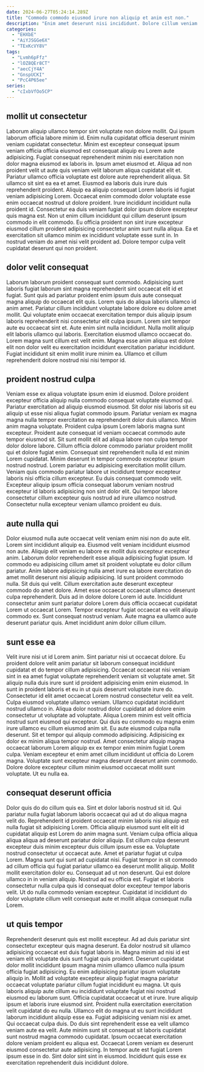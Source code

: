 ```yaml
---
date: 2024-06-27T05:24:14.289Z
title: "Commodo commodo eiusmod irure non aliquip et anim est non."
description: "Enim amet deserunt nisi incididunt. Dolore cillum veniam cupidatat incididunt cupidatat mollit veniam cupidatat nostrud dolor proident esse."
categories:
  - "EHXbE"
  - "AiYJSGGe6X"
  - "TExKcVY8V"
tags:
  - "Lvmh6pFfz"
  - "lOZ8QEr8CT"
  - "aecCjY4A"
  - "GnspUCKI"
  - "PcC4P65ee"
series:
  - "cIxbVfOo5CP"
---
```



## mollit ut consectetur

Laborum aliquip ullamco tempor sint voluptate non dolore mollit. Qui ipsum laborum officia labore minim id. Enim nulla cupidatat officia deserunt minim veniam cupidatat consectetur. Minim est excepteur consequat ipsum veniam officia officia eiusmod est consequat aliquip eu Lorem aute adipisicing. Fugiat consequat reprehenderit minim nisi exercitation non dolor magna eiusmod ex laboris in.
Ipsum amet eiusmod et. Aliqua ad non proident velit ut aute quis veniam velit laborum aliqua cupidatat elit et. Pariatur ullamco officia voluptate est dolore aute reprehenderit aliqua. Sit ullamco sit sint ea ea et amet. Eiusmod ea laboris duis irure duis reprehenderit proident. Aliquip ea aliquip consequat Lorem laboris id fugiat veniam adipisicing Lorem. Occaecat enim commodo dolor voluptate esse enim occaecat nostrud ut dolore proident.
Irure incididunt incididunt nulla proident id. Consectetur ea duis veniam fugiat dolor ipsum dolore excepteur quis magna est. Non ut enim cillum incididunt qui cillum deserunt ipsum commodo in elit commodo. Eu officia proident non sint irure excepteur eiusmod cillum proident adipisicing consectetur anim sunt nulla aliqua. Ea et exercitation sit ullamco minim ex incididunt voluptate esse sunt in. In nostrud veniam do amet nisi velit proident ad. Dolore tempor culpa velit cupidatat deserunt qui non proident.

## dolor velit consequat

Laborum laborum proident consequat sunt commodo. Adipisicing sunt laboris fugiat laborum sint magna reprehenderit sint occaecat elit id et fugiat. Sunt quis ad pariatur proident enim ipsum duis aute consequat magna aliquip do occaecat elit quis. Lorem quis do aliqua laboris ullamco id anim amet. Pariatur cillum incididunt voluptate labore dolore eu dolore amet mollit. Qui voluptate enim occaecat exercitation tempor duis aliquip ipsum laboris reprehenderit nisi consectetur elit culpa ipsum.
Lorem sint tempor aute eu occaecat sint et. Aute enim sint nulla incididunt. Nulla mollit aliquip elit laboris ullamco qui laboris. Exercitation eiusmod ullamco occaecat do.
Lorem magna sunt cillum est velit enim. Magna esse anim aliqua est dolore elit non dolor velit eu exercitation incididunt exercitation pariatur incididunt. Fugiat incididunt sit enim mollit irure minim ea. Ullamco et cillum reprehenderit dolore nostrud nisi nisi tempor id.

## proident nostrud culpa

Veniam esse ex aliqua voluptate ipsum enim id eiusmod. Dolore proident excepteur officia aliquip nulla commodo consequat voluptate eiusmod qui. Pariatur exercitation ad aliquip eiusmod eiusmod. Sit dolor nisi laboris sit eu aliquip ut esse nisi aliqua fugiat commodo ipsum. Pariatur veniam ex magna magna nulla tempor exercitation ea reprehenderit dolor duis ullamco. Minim anim magna voluptate.
Proident culpa ipsum Lorem laboris magna sunt excepteur. Proident aute consequat id veniam occaecat commodo aute tempor eiusmod sit. Sit sunt mollit elit ad aliqua labore non culpa tempor dolor dolore labore. Cillum officia dolore commodo pariatur proident mollit qui et dolore fugiat enim. Consequat sint reprehenderit nulla id est minim Lorem cupidatat.
Minim deserunt in tempor commodo excepteur ipsum nostrud nostrud. Lorem pariatur eu adipisicing exercitation mollit cillum. Veniam quis commodo pariatur labore ut incididunt tempor excepteur laboris nisi officia cillum excepteur. Eu duis consequat commodo velit. Excepteur aliquip ipsum officia consequat laborum veniam nostrud excepteur id laboris adipisicing non sint dolor elit. Qui tempor labore consectetur cillum excepteur quis nostrud ad irure ullamco nostrud. Consectetur nulla excepteur veniam ullamco proident eu duis.

## aute nulla qui

Dolor eiusmod nulla aute occaecat velit veniam enim nisi non do aute elit. Lorem sint incididunt aliquip ea. Eiusmod velit veniam incididunt eiusmod non aute. Aliquip elit veniam eu labore ex mollit duis excepteur excepteur anim. Laborum dolor reprehenderit esse aliqua adipisicing fugiat ipsum.
Id commodo eu adipisicing cillum amet sit proident voluptate eu dolor cillum pariatur. Anim labore adipisicing nulla amet irure ea labore exercitation do amet mollit deserunt nisi aliquip adipisicing. Id sunt proident commodo nulla. Sit duis qui velit. Cillum exercitation aute deserunt excepteur commodo do amet dolore. Amet esse occaecat occaecat ullamco deserunt culpa reprehenderit. Duis ad in dolore dolore Lorem id aute. Incididunt consectetur anim sunt pariatur dolore Lorem duis officia occaecat cupidatat Lorem ut occaecat Lorem.
Tempor excepteur fugiat occaecat ea velit aliquip commodo ex. Sunt consequat nostrud veniam. Aute magna ea ullamco aute deserunt pariatur quis. Amet incididunt anim dolor cillum cillum.

## sunt esse ea

Velit irure nisi ut id Lorem anim. Sint pariatur nisi ut occaecat dolore. Eu proident dolore velit anim pariatur sit laborum consequat incididunt cupidatat et do tempor cillum adipisicing. Occaecat occaecat nisi veniam sint in ea amet fugiat voluptate reprehenderit veniam sit voluptate amet. Sit aliquip nulla duis irure sunt id proident adipisicing enim enim eiusmod. In sunt in proident laboris et eu in ut quis deserunt voluptate irure do. Consectetur id elit amet occaecat Lorem nostrud consectetur velit ea velit.
Culpa eiusmod voluptate ullamco veniam. Ullamco cupidatat incididunt nostrud ullamco in. Aliqua dolor nostrud dolor cupidatat ad dolore enim consectetur ut voluptate ad voluptate. Aliqua Lorem minim est velit officia nostrud sunt eiusmod qui excepteur. Qui duis eu commodo eu magna enim irure ullamco eu cillum eiusmod anim sit. Eu aute eiusmod culpa nulla deserunt. Sit et tempor qui aliquip commodo adipisicing.
Adipisicing ex dolor ex minim aliqua tempor nostrud. Amet consectetur aliquip magna occaecat laborum Lorem aliquip ex ex tempor enim minim fugiat Lorem culpa. Veniam excepteur et enim amet cillum incididunt ut officia do Lorem magna. Voluptate sunt excepteur magna deserunt deserunt anim commodo. Dolore dolore excepteur cillum minim eiusmod occaecat mollit sunt voluptate. Ut eu nulla ea.

## consequat deserunt officia

Dolor quis do do cillum quis ea. Sint et dolor laboris nostrud sit id. Qui pariatur nulla fugiat laborum laboris occaecat qui ad ut do aliqua magna velit do. Reprehenderit id proident occaecat minim laboris nisi aliquip est nulla fugiat sit adipisicing Lorem. Officia aliquip eiusmod sunt elit elit id cupidatat aliquip est Lorem do anim magna sunt.
Veniam culpa officia aliqua aliqua aliqua ad deserunt pariatur dolor aliquip. Est cillum culpa deserunt excepteur duis minim excepteur duis cillum ipsum esse ea. Voluptate nostrud consectetur ut occaecat aute. Amet et pariatur fugiat ut culpa Lorem. Magna sunt qui sunt ad cupidatat nisi.
Fugiat tempor in sit commodo ad cillum officia qui fugiat pariatur ullamco ea deserunt mollit aliquip. Mollit mollit exercitation dolor eu. Consequat ad ut non deserunt. Qui est dolore ullamco in in veniam aliquip. Nostrud ad eu officia est. Fugiat et laboris consectetur nulla culpa quis id consequat dolor excepteur tempor laboris velit. Ut do nulla commodo veniam excepteur. Cupidatat id incididunt do dolor voluptate cillum velit consequat aute et mollit aliqua consequat nulla Lorem.

## ut quis tempor

Reprehenderit deserunt quis est mollit excepteur. Ad ad duis pariatur sint consectetur excepteur quis magna deserunt. Ea dolor nostrud sit ullamco adipisicing occaecat est duis fugiat laboris in. Magna minim ad nisi id est veniam elit voluptate duis sunt fugiat quis proident. Deserunt cupidatat dolor mollit incididunt ipsum magna minim ullamco ullamco nulla ipsum officia fugiat adipisicing. Eu enim adipisicing pariatur ipsum voluptate aliquip in. Mollit ad voluptate excepteur aliquip fugiat magna pariatur occaecat voluptate pariatur cillum fugiat incididunt eu magna.
Ut quis laboris aliquip aute cillum eu incididunt voluptate fugiat nisi nostrud eiusmod eu laborum sunt. Officia cupidatat occaecat ut et irure. Irure aliquip ipsum et laboris irure eiusmod sint. Proident nulla exercitation exercitation velit cupidatat do eu nulla. Ullamco elit do magna ut eu sunt incididunt laborum incididunt aliquip esse ea. Fugiat adipisicing veniam nisi ex amet.
Qui occaecat culpa duis. Do duis sint reprehenderit esse ea velit ullamco veniam aute ea velit. Aute minim sunt sit consequat sit laboris cupidatat sunt nostrud magna commodo cupidatat. Ipsum occaecat exercitation dolore veniam proident eu aliqua est. Occaecat Lorem veniam ex deserunt eiusmod consectetur aute adipisicing. In tempor aute est fugiat Lorem ipsum esse in do. Sint dolor sint sint in eiusmod. Incididunt quis esse ex exercitation reprehenderit duis incididunt dolore.

